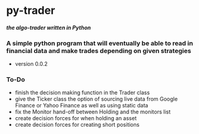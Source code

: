 # __py-trader__
#### _the algo-trader written in Python_
### A simple python program that will eventually be able to read in financial data and make trades depending on given strategies
- version 0.0.2

### To-Do
- finish the decision making function in the Trader class
- give the Ticker class the option of sourcing live data from Google Finance or Yahoo Finance as well as using static data
- fix the Monitor hand-off between Holding and the monitors list
- create decision forces for when holding an asset
- create decision forces for creating short positions
